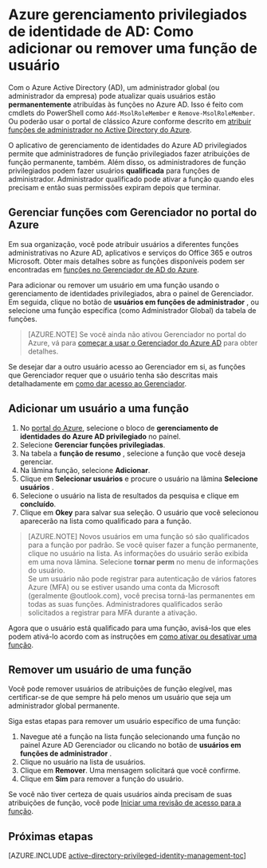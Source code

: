 <properties
   pageTitle="Como adicionar ou remover uma função de usuário | Microsoft Azure"
   description="Saiba como adicionar funções a identidades privilegiadas com o aplicativo do Azure Active Directory privilegiados gerenciamento de identidades."
   services="active-directory"
   documentationCenter=""
   authors="kgremban"
   manager="femila"
   editor=""/>

<tags
   ms.service="active-directory"
   ms.devlang="na"
   ms.topic="article"
   ms.tgt_pltfrm="na"
   ms.workload="identity"
   ms.date="10/24/2016"
   ms.author="kgremban"/>

# <a name="azure-ad-privileged-identity-management-how-to-add-or-remove-a-user-role"></a>Azure gerenciamento privilegiados de identidade de AD: Como adicionar ou remover uma função de usuário

Com o Azure Active Directory (AD), um administrador global (ou administrador da empresa) pode atualizar quais usuários estão **permanentemente** atribuídas às funções no Azure AD. Isso é feito com cmdlets do PowerShell como `Add-MsolRoleMember` e `Remove-MsolRoleMember`. Ou poderão usar o portal de clássico Azure conforme descrito em [atribuir funções de administrador no Active Directory do Azure](active-directory-assign-admin-roles.md).

O aplicativo de gerenciamento de identidades do Azure AD privilegiados permite que administradores de função privilegiados fazer atribuições de função permanente, também. Além disso, os administradores de função privilegiados podem fazer usuários **qualificada** para funções de administrador. Administrador qualificado pode ativar a função quando eles precisam e então suas permissões expiram depois que terminar.

## <a name="manage-roles-with-pim-in-the-azure-portal"></a>Gerenciar funções com Gerenciador no portal do Azure

Em sua organização, você pode atribuir usuários a diferentes funções administrativas no Azure AD, aplicativos e serviços do Office 365 e outros Microsoft.  Obter mais detalhes sobre as funções disponíveis podem ser encontradas em [funções no Gerenciador de AD do Azure](active-directory-privileged-identity-management-roles.md).

Para adicionar ou remover um usuário em uma função usando o gerenciamento de identidades privilegiados, abra o painel de Gerenciador. Em seguida, clique no botão de **usuários em funções de administrador** , ou selecione uma função específica (como Administrador Global) da tabela de funções.

> [AZURE.NOTE] Se você ainda não ativou Gerenciador no portal do Azure, vá para [começar a usar o Gerenciador do Azure AD](active-directory-privileged-identity-management-getting-started.md) para obter detalhes.

Se desejar dar a outro usuário acesso ao Gerenciador em si, as funções que Gerenciador requer que o usuário tenha são descritas mais detalhadamente em [como dar acesso ao Gerenciador](active-directory-privileged-identity-management-how-to-give-access-to-pim.md).

## <a name="add-a-user-to-a-role"></a>Adicionar um usuário a uma função

1. No [portal do Azure](https://portal.azure.com/), selecione o bloco de **gerenciamento de identidades do Azure AD privilegiado** no painel.
2. Selecione **Gerenciar funções privilegiadas**.
3. Na tabela a **função de resumo** , selecione a função que você deseja gerenciar.
4. Na lâmina função, selecione **Adicionar**.
5. Clique em **Selecionar usuários** e procure o usuário na lâmina **Selecione usuários** .  
6. Selecione o usuário na lista de resultados da pesquisa e clique em **concluído**.
4. Clique em **Okey** para salvar sua seleção. O usuário que você selecionou aparecerão na lista como qualificado para a função.

> [AZURE.NOTE]
>Novos usuários em uma função só são qualificados para a função por padrão. Se você quiser fazer a função permanente, clique no usuário na lista. As informações do usuário serão exibida em uma nova lâmina. Selecione **tornar perm** no menu de informações do usuário.  
>Se um usuário não pode registrar para autenticação de vários fatores Azure (MFA) ou se estiver usando uma conta da Microsoft (geralmente @outlook.com), você precisa torná-las permanentes em todas as suas funções. Administradores qualificados serão solicitados a registrar para MFA durante a ativação.

Agora que o usuário está qualificado para uma função, avisá-los que eles podem ativá-lo acordo com as instruções em [como ativar ou desativar uma função](active-directory-privileged-identity-management-how-to-activate-role.md).

## <a name="remove-a-user-from-a-role"></a>Remover um usuário de uma função

Você pode remover usuários de atribuições de função elegível, mas certificar-se de que sempre há pelo menos um usuário que seja um administrador global permanente.

Siga estas etapas para remover um usuário específico de uma função:

1. Navegue até a função na lista função selecionando uma função no painel Azure AD Gerenciador ou clicando no botão de **usuários em funções de administrador** .
2. Clique no usuário na lista de usuários.
3. Clique em **Remover**. Uma mensagem solicitará que você confirme.
4. Clique em **Sim** para remover a função do usuário.

Se você não tiver certeza de quais usuários ainda precisam de suas atribuições de função, você pode [Iniciar uma revisão de acesso para a função](active-directory-privileged-identity-management-how-to-start-security-review.md).


<!--Every topic should have next steps and links to the next logical set of content to keep the customer engaged-->
## <a name="next-steps"></a>Próximas etapas
[AZURE.INCLUDE [active-directory-privileged-identity-management-toc](../../includes/active-directory-privileged-identity-management-toc.md)]
